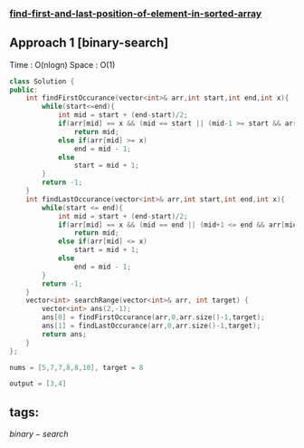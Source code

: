### [find-first-and-last-position-of-element-in-sorted-array](https://leetcode.com/problems/find-first-and-last-position-of-element-in-sorted-array/)

## Approach 1 [binary-search]

Time : O(nlogn)
Space : O(1)


```cpp
class Solution {
public:
    int findFirstOccurance(vector<int>& arr,int start,int end,int x){
        while(start<=end){
            int mid = start + (end-start)/2;
            if(arr[mid] == x && (mid == start || (mid-1 >= start && arr[mid-1] < x)))
                return mid;
            else if(arr[mid] >= x)
                end = mid - 1;
            else
                start = mid + 1;       
        }
        return -1;
    }
    int findLastOccurance(vector<int>& arr,int start,int end,int x){
        while(start <= end){
            int mid = start + (end-start)/2;
            if(arr[mid] == x && (mid == end || (mid+1 <= end && arr[mid+1] > x)))
                return mid;
            else if(arr[mid] <= x)
                start = mid + 1;
            else
                end = mid - 1;
        }
        return -1;
    }
    vector<int> searchRange(vector<int>& arr, int target) {
        vector<int> ans(2,-1);
        ans[0] = findFirstOccurance(arr,0,arr.size()-1,target);
        ans[1] = findLastOccurance(arr,0,arr.size()-1,target);
        return ans;
    }
};
``` 

```cpp
nums = [5,7,7,8,8,10], target = 8

output = [3,4]
```


## tags:
$binary-search$
